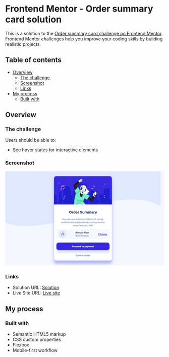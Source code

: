 # Frontend Mentor - Order summary card solution

This is a solution to the [Order summary card challenge on Frontend Mentor](https://www.frontendmentor.io/challenges/order-summary-component-QlPmajDUj). Frontend Mentor challenges help you improve your coding skills by building realistic projects. 

## Table of contents

- [Overview](#overview)
  - [The challenge](#the-challenge)
  - [Screenshot](#screenshot)
  - [Links](#links)
- [My process](#my-process)
  - [Built with](#built-with)
 
## Overview

### The challenge

Users should be able to:

- See hover states for interactive elements

### Screenshot

![](./mnmkato.github.io_order-summary-component_.png)

### Links

- Solution URL: [Solution](https://github.com/mnmkato/order-summary-component)
- Live Site URL: [Live site](https://mnmkato.github.io/order-summary-component/)

## My process

### Built with

- Semantic HTML5 markup
- CSS custom properties
- Flexbox
- Mobile-first workflow
